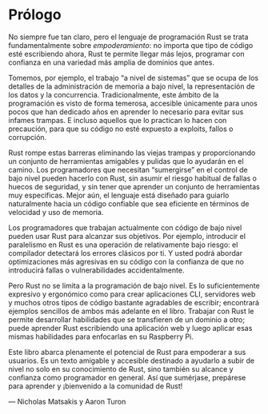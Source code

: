 # Prólogo

No siempre fue tan claro, pero el lenguaje de programación Rust se trata fundamentalmente sobre *empoderamiento*: no importa que tipo de código esté escribiendo ahora, Rust te permite llegar más lejos, programar con confianza en una variedad más amplia de dominios que antes.

Tomemos, por ejemplo, el trabajo “a nivel de sistemas” que se ocupa de los detalles de la administración de memoria a bajo nivel, la representación de los datos y la concurrencia. Tradicionalmente, este ámbito de la programación es visto de forma temerosa, accesible únicamente para unos pocos que han dedicado años en aprender lo necesario para evitar sus infames trampas. E incluso aquellos que lo practican lo hacen con precaución, para que su código no esté expuesto a exploits, fallos o corrupción.

Rust rompe estas barreras eliminando las viejas trampas y proporcionando un conjunto de herramientas amigables y pulidas que lo ayudarán en el camino. Los programadores que necesitan “sumergirse” en el control de bajo nivel pueden hacerlo con Rust, sin asumir el riesgo habitual de fallas o huecos de seguridad, y sin tener que aprender un conjunto de herramientas muy especificas. Mejor aún, el lenguaje está diseñado para guiarlo naturalmente hacia un código confiable que sea eficiente en términos de velocidad y uso de memoria.

Los programadores que trabajan actualmente con código de bajo nivel pueden usar Rust para alcanzar sus objetivos. Por ejemplo, introducir el paralelismo en Rust es una operación de relativamente bajo riesgo: el compilador detectará los errores clásicos por ti. Y usted podrá abordar optimizaciones más agresivas en su código con la confianza de que no introducirá fallas o vulnerabilidades accidentalmente.

Pero Rust no se limita a la programación de bajo nivel. Es lo suficientemente expresivo y ergonómico como para crear aplicaciones CLI, servidores web y muchos otros tipos de código bastante agradables de escribir; encontrará ejemplos sencillos de ambos más adelante en el libro. Trabajar con Rust le permite desarrollar habilidades que se transfieren de un dominio a otro; puede aprender Rust escribiendo una aplicación web y luego aplicar esas mismas habilidades para enfocarlas en su Raspberry Pi.

Este libro abarca plenamente el potencial de Rust para empoderar a sus usuarios. Es un texto amigable y accesible destinado a ayudarlo a subir de nivel no solo en su conocimiento de Rust, sino también su alcance y confianza como programador en general. Así que sumérjase, prepárese para aprender y ¡bienvenido a la comunidad de Rust!

— Nicholas Matsakis y Aaron Turon